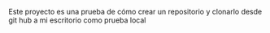 Este proyecto es una prueba de cómo crear un repositorio y clonarlo desde git hub a mi escritorio como prueba local
